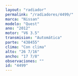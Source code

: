 ```yaml
---
layout: "radiador"
permalink: "/radiadores/4499/"
marca: "Nissan"
modelo: "Quest"
ano: "2012"
motor: "V6 3.5"
transmision: "Automática"
parte: "438455"
clima: "Con clima"
alto: "26 7/16"
ancho: "17 7/8"
observaciones: ""
id: "4499"
---
```


